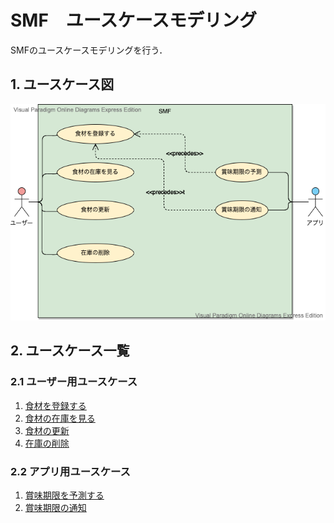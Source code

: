 # SMF　ユースケースモデリング

SMFのユースケースモデリングを行う．

## 1. ユースケース図

<img src="./SMF.vpd.png">

## 2. ユースケース一覧
### 2.1 ユーザー用ユースケース
1. [食材を登録する](./食材登録ユースケース.md)
2. [食材の在庫を見る](./在庫確認ユースケース.md)
3. [食材の更新](./usecase_update.md)
4. [在庫の削除](./usecase_delete.md)

### 2.2 アプリ用ユースケース
1. [賞味期限を予測する](./予測ユースケース.md)
2. [賞味期限の通知](./通知ユースケース.md)
